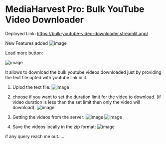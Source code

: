 # MediaHarvest Pro: Bulk YouTube Video Downloader

Deployed Link:
https://bulk-youtube-video-downloader.streamlit.app/

New Features added
![image](https://github.com/AbhilashGaurav/bulk_youtube_video_downloader/assets/84313712/23800386-d788-4cc4-bbe0-0105cfb7a787)

Load more button:

![image](https://github.com/AbhilashGaurav/bulk_youtube_video_downloader/assets/84313712/3f06c2a0-32c3-4b86-b1a5-71bcdb878046)


It allows to download the bulk youtube videos downloaded just by providing the text file opted with youtube link in it.

1. Uplod the text file:
   ![image](https://github.com/AbhilashGaurav/bulk_youtube_video_downloader/assets/84313712/6820ff0a-8004-4276-996a-7a0fd6d24067)

2. choose if you want to set the duration limit for the video to download. (if video duration is less than the set limit then only the video will download).
![image](https://github.com/AbhilashGaurav/bulk_youtube_video_downloader/assets/84313712/33394c15-33cc-4c15-b658-73bea53f2e8e)

3. Getting the videos from the server:
![image](https://github.com/AbhilashGaurav/bulk_youtube_video_downloader/assets/84313712/3113df96-f94c-4cc2-bd5f-85fe782c41cd)
![image](https://github.com/AbhilashGaurav/bulk_youtube_video_downloader/assets/84313712/d3962031-7177-4361-8d39-42f60ab2f02e)


5. Save the videos locally in the zip format:
   ![image](https://github.com/AbhilashGaurav/bulk_youtube_video_downloader/assets/84313712/52641f21-d757-4f93-ab28-5c8782f2887d)

if any query reach me out.....

